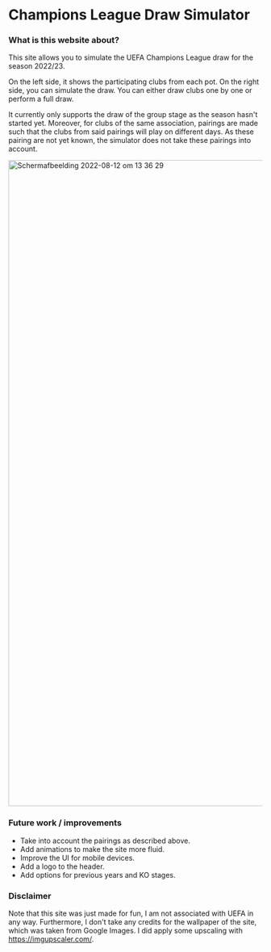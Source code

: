 # Champions League Draw Simulator

### What is this website about?

This site allows you to simulate the UEFA Champions League draw for the season 2022/23.

On the left side, it shows the participating clubs from each pot.
On the right side, you can simulate the draw. You can either draw clubs one by one or perform a full draw.

It currently only supports the draw of the group stage as the season hasn't started yet. Moreover, for clubs of the same association, pairings are made such that the clubs from said pairings will play on different days. As these pairing are not yet known, the simulator does not take these pairings into account. 

<img width="1280" alt="Schermafbeelding 2022-08-12 om 13 36 29" src="https://user-images.githubusercontent.com/38960170/184346369-94a95743-cd94-43b5-8c47-b6950c457ab7.png">

### Future work / improvements
- Take into account the pairings as described above.
- Add animations to make the site more fluid.
- Improve the UI for mobile devices.
- Add a logo to the header.
- Add options for previous years and KO stages.

### Disclaimer
Note that this site was just made for fun, I am not associated with UEFA in any way. Furthermore, I don't take any credits for the wallpaper of the site, which was taken from Google Images. I did apply some upscaling with https://imgupscaler.com/.
